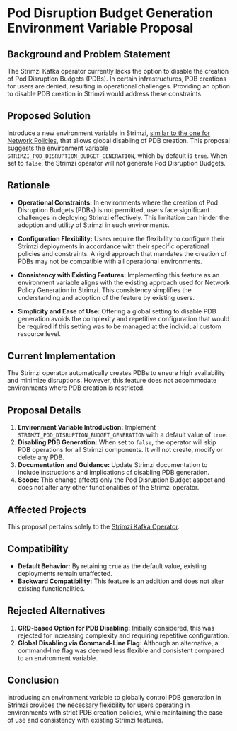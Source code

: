 # Pod Disruption Budget Generation Environment Variable Proposal

## Background and Problem Statement

The Strimzi Kafka operator currently lacks the option to disable the creation of Pod Disruption Budgets (PDBs). In certain infrastructures, PDB creations for users are denied, resulting in operational challenges. Providing an option to disable PDB creation in Strimzi would address these constraints.

## Proposed Solution

Introduce a new environment variable in Strimzi, [similar to the one for Network Policies](https://github.com/strimzi/proposals/blob/main/028-network-policy-generation-environment-variable.md), that allows global disabling of PDB creation. This proposal suggests the environment variable `STRIMZI_POD_DISRUPTION_BUDGET_GENERATION`, which by default is `true`. When set to `false`, the Strimzi operator will not generate Pod Disruption Budgets.

## Rationale

- **Operational Constraints:** In environments where the creation of Pod Disruption Budgets (PDBs) is not permitted, users face significant challenges in deploying Strimzi effectively. This limitation can hinder the adoption and utility of Strimzi in such environments.

- **Configuration Flexibility:** Users require the flexibility to configure their Strimzi deployments in accordance with their specific operational policies and constraints. A rigid approach that mandates the creation of PDBs may not be compatible with all operational environments.

- **Consistency with Existing Features:** Implementing this feature as an environment variable aligns with the existing approach used for Network Policy Generation in Strimzi. This consistency simplifies the understanding and adoption of the feature by existing users.

- **Simplicity and Ease of Use:** Offering a global setting to disable PDB generation avoids the complexity and repetitive configuration that would be required if this setting was to be managed at the individual custom resource level.

## Current Implementation

The Strimzi operator automatically creates PDBs to ensure high availability and minimize disruptions. However, this feature does not accommodate environments where PDB creation is restricted.

## Proposal Details

1. **Environment Variable Introduction:** Implement `STRIMZI_POD_DISRUPTION_BUDGET_GENERATION` with a default value of `true`.
2. **Disabling PDB Generation:** When set to `false`, the operator will skip PDB operations for all Strimzi components. It will not create, modify or delete any PDB.
3. **Documentation and Guidance:** Update Strimzi documentation to include instructions and implications of disabling PDB generation.
4. **Scope:** This change affects only the Pod Disruption Budget aspect and does not alter any other functionalities of the Strimzi operator.

## Affected Projects

This proposal pertains solely to the [Strimzi Kafka Operator](https://github.com/strimzi/strimzi-kafka-operator).

## Compatibility

- **Default Behavior:** By retaining `true` as the default value, existing deployments remain unaffected.
- **Backward Compatibility:** This feature is an addition and does not alter existing functionalities.

## Rejected Alternatives

1. **CRD-based Option for PDB Disabling:** Initially considered, this was rejected for increasing complexity and requiring repetitive configuration.
2. **Global Disabling via Command-Line Flag:** Although an alternative, a command-line flag was deemed less flexible and consistent compared to an environment variable.

## Conclusion

Introducing an environment variable to globally control PDB generation in Strimzi provides the necessary flexibility for users operating in environments with strict PDB creation policies, while maintaining the ease of use and consistency with existing Strimzi features.
